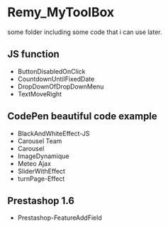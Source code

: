 # Remy_MyToolBox
some folder including some code that i can use later.

## JS function
* ButtonDisabledOnClick
* CountdownUntilFixedDate
* DropDownOfDropDownMenu
* TextMoveRight

## CodePen beautiful code example
* BlackAndWhiteEffect-JS
* Carousel Team
* Carousel
* ImageDynamique
* Meteo Ajax
* SliderWithEffect
* turnPage-Effect

## Prestashop 1.6
* Prestashop-FeatureAddField
